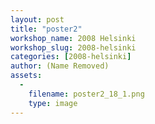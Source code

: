 ```yaml
---
layout: post
title: "poster2"
workshop_name: 2008 Helsinki
workshop_slug: 2008-helsinki
categories: [2008-helsinki]
author: (Name Removed)
assets:
  -
    filename: poster2_18_1.png
    type: image
---
```


